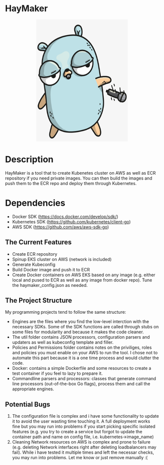 # HayMaker

<p align="center">
  <img src="images/gopher.png" height=400px width=300px>
</p>


# Description
HayMaker is a tool that to create Kubenetes cluster on AWS as well as ECR repository if you need private images. You can then build the images and push them to the ECR repo and deploy them through Kubernetes. 


# Dependencies
- Docker SDK (https://docs.docker.com/develop/sdk/)
- Kubernetes SDK (https://github.com/kubernetes/client-go)
- AWS SDK (https://github.com/aws/aws-sdk-go)



## The Current Features
- Create ECR repository
- Spinup EKS cluster on AWS (network is included)
- Generate Kubeconfig
- Build Docker image and push it to ECR
- Create Docker containers on AWS EKS based on any image (e.g. either local and pused to ECR as well as any image from docker repo). Tune the haymaker_config.json as needed. 


## The Project Structure
My programming projects tend to follow the same structure: 
- Engines are the files where you find the low-level interction with the necessary SDKs. Some of the SDK functions are called through stubs on some files for modularity and because it makes the code cleaner. 
- The util folder contains JSON processors, configuration parsers and updaters as well as kubeconfig template and filler. 
- Policies and Permissions folder contains notes on the priviliges, roles and policies you must enable on your AWS to run the tool. I chose not to automate this part because it is a one time process and would clutter the code. 
- Docker: contains a simple Dockerfile and some resources to create a test container if you feel to lazy to prepare it. 
- Commandline parsers and processors: classes that generate command line processors (out-of-the-box Go flags), process them and call the appropriate engines. 


## Potential Bugs
1. The configuration file is complex and i have some functionality to update it to avoid the user wasting time touching it. A full deployment works fine but you may run into problems if you start picking specific isolated features (e.g. you try to create a service but forgot to update the container path and name on config file, i.e. kubernetes->image_name)
2. Cleaning Network resources on AWS is complex and prone to failure (e.g. deleting Network interfaces right after deleting loadbalancers may fail). While i have tested it multiple times and left the necessar checks, you may run into problems. Let me know or just remove manually :( 

